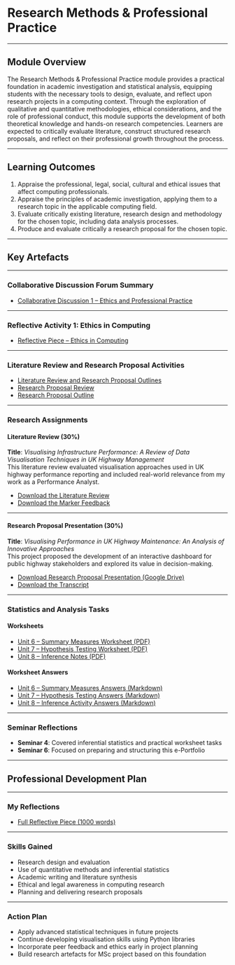 # Research Methods & Professional Practice

---

## Module Overview

The Research Methods & Professional Practice module provides a practical foundation in academic investigation and statistical analysis, equipping students with the necessary tools to design, evaluate, and reflect upon research projects in a computing context. Through the exploration of qualitative and quantitative methodologies, ethical considerations, and the role of professional conduct, this module supports the development of both theoretical knowledge and hands-on research competencies. Learners are expected to critically evaluate literature, construct structured research proposals, and reflect on their professional growth throughout the process.

---

## Learning Outcomes

1. Appraise the professional, legal, social, cultural and ethical issues that affect computing professionals.  
2. Appraise the principles of academic investigation, applying them to a research topic in the applicable computing field.  
3. Evaluate critically existing literature, research design and methodology for the chosen topic, including data analysis processes.  
4. Produce and evaluate critically a research proposal for the chosen topic.

---

## Key Artefacts

---

### Collaborative Discussion Forum Summary

- [Collaborative Discussion 1 – Ethics and Professional Practice](./Collaborative_Discussions/Discussion_1_Ethics/README.md)
<!-- Collaborative Discussion 2: Not submitted -->

---

### Reflective Activity 1: Ethics in Computing

- [Reflective Piece – Ethics in Computing](./Individual_Work/Reflection_Ethics/README.md)

---

### Literature Review and Research Proposal Activities

- [Literature Review and Research Proposal Outlines](./Individual_Work/Lit_Review_Outline_Activity/README.md)
- [Research Proposal Review](./Individual_Work/Proposal_Review/README.md)
- [Research Proposal Outline](./Individual_Work/Proposal_Outline/README.md)

---

### Research Assignments

#### Literature Review (30%)

**Title**: *Visualising Infrastructure Performance: A Review of Data Visualisation Techniques in UK Highway Management*  
This literature review evaluated visualisation approaches used in UK highway performance reporting and included real-world relevance from my work as a Performance Analyst.

- [Download the Literature Review](./Individual_Work/Literature_Review_Outline/Literature_Review.docx)  
- [Download the Marker Feedback](./Individual_Work/Literature_Review_Outline/Reece_Lance_RRMP_Summative_Feedback_Template_(Literature_Review).pdf)

---

#### Research Proposal Presentation (30%)

**Title**: *Visualising Performance in UK Highway Maintenance: An Analysis of Innovative Approaches*  
This project proposed the development of an interactive dashboard for public highway stakeholders and explored its value in decision-making.

- [Download Research Proposal Presentation (Google Drive)](https://docs.google.com/uc?export=download&id=1dpDpOhbIj-hdoUaFRt5XmCUVuDeajYpU)
- [Download the Transcript](./Individual_Work/Research_Proposal_Evaluation/Research-Proposal-Script.docx)

---

### Statistics and Analysis Tasks

#### Worksheets

- [Unit 6 – Summary Measures Worksheet (PDF)](./Statistics_Work/Unit_6_Summary_Measures_Worksheet.pdf)
- [Unit 7 – Hypothesis Testing Worksheet (PDF)](./Statistics_Work/Unit_7_Hypothesis_Testing_Worksheet.pdf)
- [Unit 8 – Inference Notes (PDF)](./Statistics_Work/Unit_8_Inference_Notes.pdf)

#### Worksheet Answers

- [Unit 6 – Summary Measures Answers (Markdown)](./Statistics_Work/Unit_6_Summary_Measures_Answers.md)
- [Unit 7 – Hypothesis Testing Answers (Markdown)](./Statistics_Work/Unit_7_Hypothesis_Testing_Answers.md)
- [Unit 8 – Inference Activity Answers (Markdown)](./Statistics_Work/Unit_8_Inference_Answers.md)

---

### Seminar Reflections

- **Seminar 4**: Covered inferential statistics and practical worksheet tasks  
- **Seminar 6**: Focused on preparing and structuring this e-Portfolio

---

## Professional Development Plan

---

### My Reflections

- [Full Reflective Piece (1000 words)](./Professional_Development/Reflection.md)

---

### Skills Gained

- Research design and evaluation  
- Use of quantitative methods and inferential statistics  
- Academic writing and literature synthesis  
- Ethical and legal awareness in computing research  
- Planning and delivering research proposals  

---

### Action Plan

- Apply advanced statistical techniques in future projects  
- Continue developing visualisation skills using Python libraries  
- Incorporate peer feedback and ethics early in project planning  
- Build research artefacts for MSc project based on this foundation  
